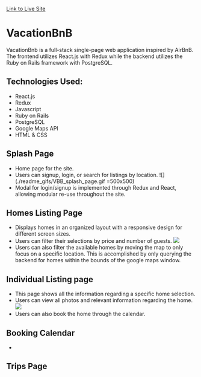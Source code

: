 [Link to Live Site](https://vacationbnb.herokuapp.com/#/)

# VacationBnB

VacationBnb is a full-stack single-page web application inspired by AirBnB. The frontend utilizes React.js with Redux while the backend utilizes the Ruby on Rails framework with PostgreSQL.

## Technologies Used:
* React.js
* Redux
* Javascript
* Ruby on Rails
* PostgreSQL
* Google Maps API
* HTML & CSS

## Splash Page
* Home page for the site.
* Users can signup, login, or search for listings by location.
![](./readme_gifs/VBB_splash_page.gif =500x500)
* Modal for login/signup is implemented through Redux and React, allowing modular re-use throughout the site.



## Homes Listing Page
* Displays homes in an organized layout with a responsive design for different screen sizes.
* Users can filter their selections by price and number of guests.
![](./readme_gifs/VBB_filters.gif)
* Users can also filter the available homes by moving the map to only focus on a specific location. This is accomplished by only querying the backend for homes within the bounds of the google maps window.

## Individual Listing page
* This page shows all the information regarding a specific home selection.
* Users can view all photos and relevant information regarding the home.
![](./readme_gifs/VBB_show_page.gif)
* Users can also book the home through the calendar.


## Booking Calendar
*


## Trips Page


##
